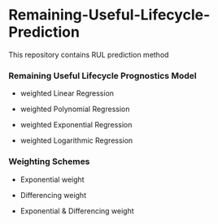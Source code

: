 # Remaining-Useful-Lifecycle-Prediction
This repository contains RUL prediction method

<h3><b>Remaining Useful Lifecycle Prognostics Model</b></h3>

- weighted Linear Regression

- weighted Polynomial Regression

- weighted Exponential Regression

- weighted Logarithmic Regression

<h3><b>Weighting Schemes</b></h3>

- Exponential weight

- Differencing weight

- Exponential & Differencing weight


